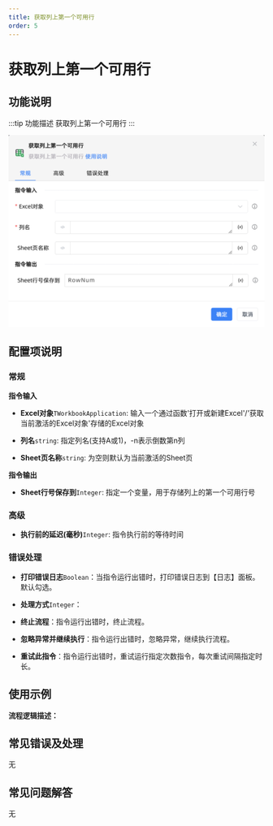 ```yaml
---
title: 获取列上第一个可用行
order: 5
---
```


# 获取列上第一个可用行

## 功能说明

:::tip 功能描述
获取列上第一个可用行
:::

![获取列上第一个可用行](../../../../assets/获取列上第一个可用行_command.png)

## 配置项说明

### 常规

**指令输入**

- **Excel对象**`TWorkbookApplication`: 输入一个通过函数'打开或新建Excel'/'获取当前激活的Excel对象'存储的Excel对象

- **列名**`string`: 指定列名(支持A或1)，-n表示倒数第n列

- **Sheet页名称**`string`: 为空则默认为当前激活的Sheet页


**指令输出**

- **Sheet行号保存到**`Integer`: 指定一个变量，用于存储列上的第一个可用行号

### 高级

- **执行前的延迟(毫秒)**`Integer`: 指令执行前的等待时间

### 错误处理

- **打印错误日志**`Boolean`：当指令运行出错时，打印错误日志到【日志】面板。默认勾选。

- **处理方式**`Integer`：

 - **终止流程**：指令运行出错时，终止流程。

 - **忽略异常并继续执行**：指令运行出错时，忽略异常，继续执行流程。

 - **重试此指令**：指令运行出错时，重试运行指定次数指令，每次重试间隔指定时长。

## 使用示例

**流程逻辑描述：** 

## 常见错误及处理

无

## 常见问题解答

无

